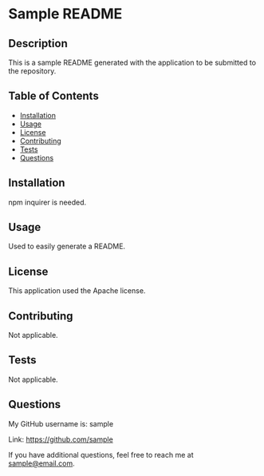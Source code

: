 # Sample README

## Description

This is a sample README generated with the application to be submitted to the repository.

## Table of Contents

* [Installation](#installation)
* [Usage](#usage)
* [License](#license)
* [Contributing](#contributing)
* [Tests](#tests)
* [Questions](#questions)

 ## Installation

npm inquirer is needed.

## Usage

Used to easily generate a README.

## License

This application used the Apache license.

## Contributing

Not applicable.

## Tests

Not applicable.

## Questions

My GitHub username is: sample

Link: https://github.com/sample

If you have additional questions, feel free to reach me at sample@email.com.
  